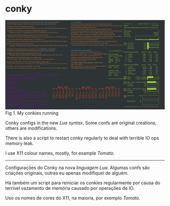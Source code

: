 # conky

![ScreenShot](https://github.com/mountaineerbr/conky/blob/master/git_conky1.png)
Fig 1. My conkies running

Conky configs in the new _Lua syntax_.
Some confs are original creations, others are modifications.

There is also a script to restart conky regularly to deal with 
terrible IO ops memory leak.

I use X11 colour names, mostly, for example _Tomato_. 

---

Configurações do Conky na nova _linguagem Lua_.
Algumas confs são criações originais, outras eu apenas modifiquei de alguém.

Há também um script para reiniciar os conkies regularmente por causa do 
terrível vazamento de memória causado por operações de IO.

Uso os nomes de cores do X11, na maioria, por exemplo _Tomato_.
